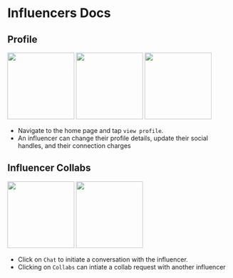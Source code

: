 # Influencers Docs

## Profile
<img src="./profile1.jpg" width=150 >

<img src="./profile2.jpg" width=150 >

<img src="./profile3.jpg" width=150 >

* Navigate to the home page and tap `view profile`.
* An influencer can change their profile details, update their social handles, and their connection charges


## Influencer Collabs

<img src="./chat_inf.jpg" width=150 >

<img src="./collab request.jpg" width=150 >

* Click on `Chat` to initiate a conversation with the influencer.
* Clicking on `Collabs` can intiate a collab request with another influencer
